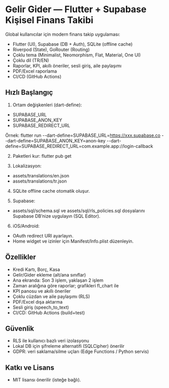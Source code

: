 # Gelir Gider — Flutter + Supabase Kişisel Finans Takibi

Global kullanıcılar için modern finans takip uygulaması:
- Flutter (UI), Supabase (DB + Auth), SQLite (offline cache)
- Riverpod (State), GoRouter (Routing)
- Çoklu tema (Minimalist, Neomorphism, Flat, Material, One UI)
- Çoklu dil (TR/EN)
- Raporlar, KPI, akıllı öneriler, sesli giriş, aile paylaşımı
- PDF/Excel raporlama
- CI/CD (GitHub Actions)

## Hızlı Başlangıç

1) Ortam değişkenleri (dart-define):
- SUPABASE_URL
- SUPABASE_ANON_KEY
- SUPABASE_REDIRECT_URL

Örnek:
flutter run --dart-define=SUPABASE_URL=https://xxx.supabase.co --dart-define=SUPABASE_ANON_KEY=anon-key --dart-define=SUPABASE_REDIRECT_URL=com.example.app://login-callback


2) Paketleri kur:
flutter pub get

3) Lokalizasyon:
- assets/translations/en.json
- assets/translations/tr.json

4) SQLite offline cache otomatik oluşur.

5) Supabase:
- assets/sql/schema.sql ve assets/sql/rls_policies.sql dosyalarını Supabase DB’nize uygulayın (SQL Editor).

6) iOS/Android:
- OAuth redirect URI ayarlayın.
- Home widget ve izinler için Manifest/Info.plist düzenleyin.

## Özellikler
- Kredi Kartı, Borç, Kasa
- Gelir/Gider ekleme (alt/ana sınıflar)
- Ana ekranda: Son 3 işlem, yaklaşan 2 işlem
- Zaman aralığına göre raporlar; grafikleri fl_chart ile
- KPI panosu ve akıllı öneriler
- Çoklu cüzdan ve aile paylaşımı (RLS)
- PDF/Excel dışa aktarma
- Sesli giriş (speech_to_text)
- CI/CD: GitHub Actions (build+test)

## Güvenlik
- RLS ile kullanıcı bazlı veri izolasyonu
- Lokal DB için şifreleme alternatifi (SQLCipher) önerilir
- GDPR: veri saklama/silme uçları (Edge Functions / Python servis)

## Katkı ve Lisans
- MIT lisansı önerilir (isteğe bağlı).
